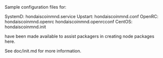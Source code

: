 Sample configuration files for:

SystemD: hondaiscoinmnd.service
Upstart: hondaiscoinmnd.conf
OpenRC:  hondaiscoinmnd.openrc
         hondaiscoinmnd.openrcconf
CentOS:  hondaiscoinmnd.init

have been made available to assist packagers in creating node packages here.

See doc/init.md for more information.
